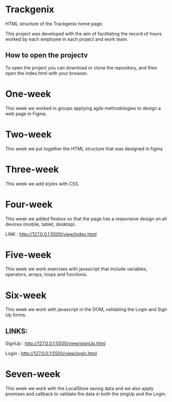 # Trackgenix

HTML structure of the Trackgenix home page.

This project was developed with the aim of facilitating the
record of hours worked by each employee in each project and work team.

## How to open the projectv
To open the project you can download or clone the repository, and then open the index.html with your browser.

# One-week
This week we worked in groups applying agile methodologies to design a web page in Figma.

# Two-week
This week we put together the HTML structure that was designed in figma

# Three-week
This week we add styles with CSS.

# Four-week
This week we added flexbox so that the page has a responsive design on all devices (mobile, tablet, desktop).

LINK : http://127.0.0.1:5500/view/index.html

# Five-week
This week we work exercises with javascript that include variables, operators, arrays, loops and functions.

# Six-week
This week we work with javascript in the DOM, validating the Login and Sign Up forms.

## LINKS:

SignUp : http://127.0.0.1:5500/view/signUp.html

Login : http://127.0.0.1:5500/view/login.html

# Seven-week
This week we work with the LocalStore saving data and we also apply promises and callback to validate the data in both the singUp and the Login.
